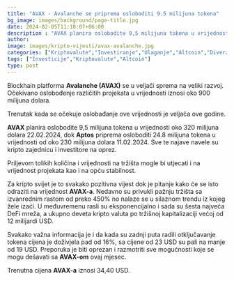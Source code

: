 ```yaml
---
title: "AVAX - Avalanche se priprema osloboditi 9.5 milijuna tokena"
bg_image: images/background/page-title.jpg
date: 2024-02-05T11:10:07+06:00
description : "AVAX planira oslobodite 9,5 milijuna tokena u vrijednosti oko 320 milijuna dolara 22.02.2024"
author: 
image: images/kripto-vijesti/avax-avalanche.jpg
categories: ["Kriptovalute","Investiranje","Ulaganje","Altcoin","Diverzifikacija"]
tags: ["Investicije","Kriptovalute","Altcoin"]
type: post
---
```


Blockhain platforma **Avalanche (AVAX)** se u veljači sprema na veliki razvoj. Očekivano oslobođenje različitih
projekata u vrijednosti iznosi oko 900 milijuna dolara.

Trenutak kada se očekuje oslobađanje ove vrijednosti je veljača ove godine.

**AVAX** planira oslobodite 9,5 milijuna tokena u vrijednosti oko 320 milijuna dolara 22.02.2024,
dok **Aptos** priprema osloboditi 24.8 milijuna tokena u vrijednosti od oko 230 milijuna dolara 11.02.2024.
Sve te najave navele su kripto zajednicu i investitore na oprez.

Priljevom tolikih količina i vrijednosti na tržišta mogle bi utjecati i na vrijednost projekata kao i na opću stabilnost.

Za kripto svijet je to svakako pozitivna vijest dok je pitanje kako će se isto odraziti na vrijednost **AVAX-a**.
Nedavno su privukli pažnju tržišta sa izvanrednim rastom od preko 450% no nalaze se u silaznom trendu iz kojeg žele izaći. U međuvremenu rasli su eksponencijalno i sada su šesta najveća DeFi mreža, a ukupno deveta
kripto valuta po tržišnoj kapitalizaciji većoj od 12 milijardi USD.

Svakako važna informacija je i da kada su zadnji puta radili otključavanje tokena cijena je doživjela pad od 16%, sa cijene od 23 USD su pali na manje od 19 USD. Preporuka je biti oprezan i razmotriti sve mogućnosti koje se mogu dešavati sa **AVAX-om** ovaj mjesec.

Trenutna cijena **AVAX-a** iznosi 34,40 USD.



